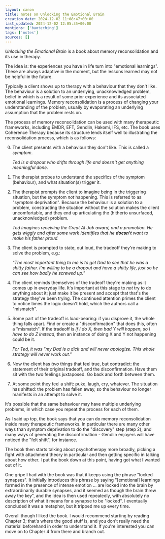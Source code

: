 ```yaml
---
layout: canon
title: notes on Unlocking the Emotional Brain
creation_date: 2024-12-02 11:08:47+00:00
last_updated: 2024-12-02 12:05:35+00:00
mentions: ['baoteching']
tags: ['notes']
sources: []
---
```


_Unlocking the Emotional Brain_ is a book about memory reconsolidation and its use in therapy.

The idea is: the experiences you have in life turn into "emotional learnings". These are always adaptive in the moment, but the lessons learned may not be helpful in the future.

Typically a client shows up to therapy with a behaviour that they don't like. The behaviour is a solution to an underlying, unacknowledged problem, belief in which is a result of some prior experience and its associated emotional learnings. Memory reconsolidation is a process of changing your understanding of the problem, usually by evaporating an underlying assumption that the problem rests on.

The process of memory reconsolidation can be used with many therapeutic frameworks, including EMDR, EFT, Gendlin, Hakomi, IFS, etc. The book uses Coherence Therapy because its structure lends itself well to illustrating the reconsolidation process, which is as follows:

0. The client presents with a behaviour they don't like. This is called a _symptom_.  
   
   _Ted is a dropout who drifts through life and doesn't get anything meaningful done._

1. The therapist probes to understand the specifics of the symptom (behaviour), and what situation(s) trigger it.

2. The therapist prompts the client to imagine being in the triggering situation, but the symptom _not_ happening. This is referred to as "symptom deprivation". Because the behaviour is a solution to a problem, constructing the situation without the solution makes the client uncomfortable, and they end up articulating the (hitherto unsurfaced, unacknowledged) problem.  
   
   _Ted imagines receiving the Great At Job award, and a promotion. He gets wiggly and after some work identifies that he **doesn't** want to make his father proud._

3. The client is prompted to state, out loud, the tradeoff they're making to solve the problem, e.g.:  
   
   _"The most important thing to me is to get Dad to see that he was a shitty father. I’m willing to be a dropout and have a shitty life, just so he can see how badly he screwed up."_

4. The client reminds themselves of the tradeoff they're making as it comes up in everyday life. It's important at this stage to _not_ try to do anything about it; just make it be present and accept that that's the strategy they've been trying. The continued attention primes the client to notice times the logic doesn't hold, which the authors call a "mismatch".

5. Some part of the tradeoff is load-bearing: if you disprove it, the whole thing falls apart. Find or create a "disconfirmation" that does this, often a "mismatch". If the tradeoff is _if I do X, then bad Y will happen, so I have to do Z instead_, then an instance of doing X and Y not happening could be it. 
   
   _For Ted, it was "my Dad is a dick and will never apologize. This whole strategy will never work out."_

6. Now the client has _two_ things that feel true, but contradict: the statement of their original tradeoff, and the disconfirmation. Have them sit with the two feelings juxtaposed. Go back and forth between them.

7. At some point they feel a shift: puke, laugh, cry, whatever. The situation has shifted: the problem has fallen away, so the behaviour no longer manifests in an attempt to solve it.

It's possible that the same behaviour may have multiple underlying problems, in which case you repeat the process for each of them.

As I said up top, the book says that you can do memory reconsolidation inside many therapeutic frameworks. In particular there are many other ways than symptom deprivation to do the "discovery" step (step 2); and many ways of generating the disconfirmation - Gendlin enjoyers will have noticed the "felt shift", for instance.

The book then starts talking about psychotherapy more broadly, picking a fight with attachment theory in particular and then getting specific in talking about how other. I put the book down at this point, having got what I wanted out of it.

One gripe I had with the book was that it keeps using the phrase "locked synapses". It initially introduces this phrase by saying "\[emotional\] learnings formed in the presence of intense emotion ... are locked into the brain by extraordinarily durable synapses, and it seemed as though the brain threw away the key", and the idea is then used repeatedly, with absolutely no description of what it means for a synapse to be "locked". I eventually concluded it was a metaphor, but it tripped me up every time.

Overall though I liked the book. I would recommend starting by reading Chapter 3; that's where the good stuff is, and you don't really need the material beforehand in order to understand it. If you're interested you can move on to Chapter 4 from there and branch out.
